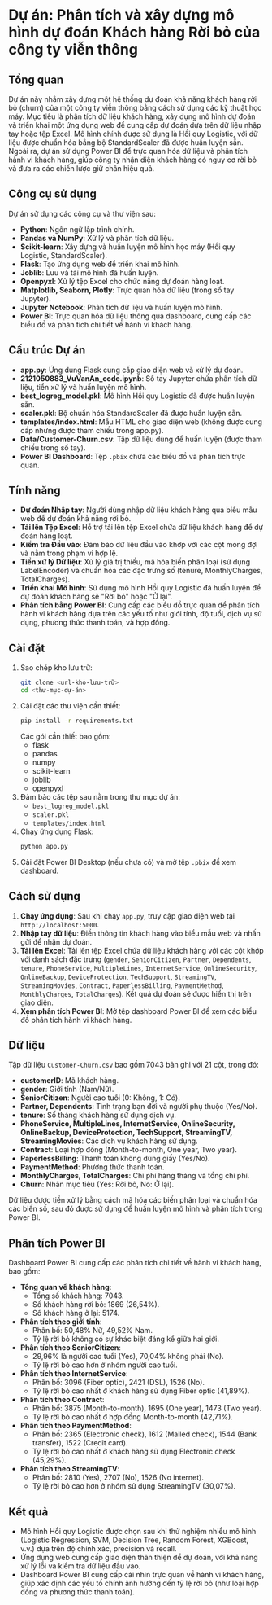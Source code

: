 # Dự án: Phân tích và xây dựng mô hình dự đoán Khách hàng Rời bỏ của công ty viễn thông

## Tổng quan
Dự án này nhằm xây dựng một hệ thống dự đoán khả năng khách hàng rời bỏ (churn) của một công ty viễn thông bằng cách sử dụng các kỹ thuật học máy. Mục tiêu là phân tích dữ liệu khách hàng, xây dựng mô hình dự đoán và triển khai một ứng dụng web để cung cấp dự đoán dựa trên dữ liệu nhập tay hoặc tệp Excel. Mô hình chính được sử dụng là Hồi quy Logistic, với dữ liệu được chuẩn hóa bằng bộ StandardScaler đã được huấn luyện sẵn. Ngoài ra, dự án sử dụng Power BI để trực quan hóa dữ liệu và phân tích hành vi khách hàng, giúp công ty nhận diện khách hàng có nguy cơ rời bỏ và đưa ra các chiến lược giữ chân hiệu quả.

## Công cụ sử dụng
Dự án sử dụng các công cụ và thư viện sau:
- **Python**: Ngôn ngữ lập trình chính.
- **Pandas và NumPy**: Xử lý và phân tích dữ liệu.
- **Scikit-learn**: Xây dựng và huấn luyện mô hình học máy (Hồi quy Logistic, StandardScaler).
- **Flask**: Tạo ứng dụng web để triển khai mô hình.
- **Joblib**: Lưu và tải mô hình đã huấn luyện.
- **Openpyxl**: Xử lý tệp Excel cho chức năng dự đoán hàng loạt.
- **Matplotlib, Seaborn, Plotly**: Trực quan hóa dữ liệu (trong sổ tay Jupyter).
- **Jupyter Notebook**: Phân tích dữ liệu và huấn luyện mô hình.
- **Power BI**: Trực quan hóa dữ liệu thông qua dashboard, cung cấp các biểu đồ và phân tích chi tiết về hành vi khách hàng.

## Cấu trúc Dự án
- **app.py**: Ứng dụng Flask cung cấp giao diện web và xử lý dự đoán.
- **2121050883_VuVanAn_code.ipynb**: Sổ tay Jupyter chứa phân tích dữ liệu, tiền xử lý và huấn luyện mô hình.
- **best_logreg_model.pkl**: Mô hình Hồi quy Logistic đã được huấn luyện sẵn.
- **scaler.pkl**: Bộ chuẩn hóa StandardScaler đã được huấn luyện sẵn.
- **templates/index.html**: Mẫu HTML cho giao diện web (không được cung cấp nhưng được tham chiếu trong app.py).
- **Data/Customer-Churn.csv**: Tập dữ liệu dùng để huấn luyện (được tham chiếu trong sổ tay).
- **Power BI Dashboard**: Tệp `.pbix` chứa các biểu đồ và phân tích trực quan.

## Tính năng
- **Dự đoán Nhập tay**: Người dùng nhập dữ liệu khách hàng qua biểu mẫu web để dự đoán khả năng rời bỏ.
- **Tải lên Tệp Excel**: Hỗ trợ tải lên tệp Excel chứa dữ liệu khách hàng để dự đoán hàng loạt.
- **Kiểm tra Đầu vào**: Đảm bảo dữ liệu đầu vào khớp với các cột mong đợi và nằm trong phạm vi hợp lệ.
- **Tiền xử lý Dữ liệu**: Xử lý giá trị thiếu, mã hóa biến phân loại (sử dụng LabelEncoder) và chuẩn hóa các đặc trưng số (tenure, MonthlyCharges, TotalCharges).
- **Triển khai Mô hình**: Sử dụng mô hình Hồi quy Logistic đã huấn luyện để dự đoán khách hàng sẽ "Rời bỏ" hoặc "Ở lại".
- **Phân tích bằng Power BI**: Cung cấp các biểu đồ trực quan để phân tích hành vi khách hàng dựa trên các yếu tố như giới tính, độ tuổi, dịch vụ sử dụng, phương thức thanh toán, và hợp đồng.

## Cài đặt
1. Sao chép kho lưu trữ:
   ```bash
   git clone <url-kho-lưu-trữ>
   cd <thư-mục-dự-án>
   ```
2. Cài đặt các thư viện cần thiết:
   ```bash
   pip install -r requirements.txt
   ```
   Các gói cần thiết bao gồm:
   - flask
   - pandas
   - numpy
   - scikit-learn
   - joblib
   - openpyxl
3. Đảm bảo các tệp sau nằm trong thư mục dự án:
   - `best_logreg_model.pkl`
   - `scaler.pkl`
   - `templates/index.html`
4. Chạy ứng dụng Flask:
   ```bash
   python app.py
   ```
5. Cài đặt Power BI Desktop (nếu chưa có) và mở tệp `.pbix` để xem dashboard.

## Cách sử dụng
1. **Chạy ứng dụng**: Sau khi chạy `app.py`, truy cập giao diện web tại `http://localhost:5000`.
2. **Nhập tay dữ liệu**: Điền thông tin khách hàng vào biểu mẫu web và nhấn gửi để nhận dự đoán.
3. **Tải lên Excel**: Tải lên tệp Excel chứa dữ liệu khách hàng với các cột khớp với danh sách đặc trưng (`gender`, `SeniorCitizen`, `Partner`, `Dependents`, `tenure`, `PhoneService`, `MultipleLines`, `InternetService`, `OnlineSecurity`, `OnlineBackup`, `DeviceProtection`, `TechSupport`, `StreamingTV`, `StreamingMovies`, `Contract`, `PaperlessBilling`, `PaymentMethod`, `MonthlyCharges`, `TotalCharges`). Kết quả dự đoán sẽ được hiển thị trên giao diện.
4. **Xem phân tích Power BI**: Mở tệp dashboard Power BI để xem các biểu đồ phân tích hành vi khách hàng.

## Dữ liệu
Tập dữ liệu `Customer-Churn.csv` bao gồm 7043 bản ghi với 21 cột, trong đó:
- **customerID**: Mã khách hàng.
- **gender**: Giới tính (Nam/Nữ).
- **SeniorCitizen**: Người cao tuổi (0: Không, 1: Có).
- **Partner, Dependents**: Tình trạng bạn đời và người phụ thuộc (Yes/No).
- **tenure**: Số tháng khách hàng sử dụng dịch vụ.
- **PhoneService, MultipleLines, InternetService, OnlineSecurity, OnlineBackup, DeviceProtection, TechSupport, StreamingTV, StreamingMovies**: Các dịch vụ khách hàng sử dụng.
- **Contract**: Loại hợp đồng (Month-to-month, One year, Two year).
- **PaperlessBilling**: Thanh toán không dùng giấy (Yes/No).
- **PaymentMethod**: Phương thức thanh toán.
- **MonthlyCharges, TotalCharges**: Chi phí hàng tháng và tổng chi phí.
- **Churn**: Nhãn mục tiêu (Yes: Rời bỏ, No: Ở lại).

Dữ liệu được tiền xử lý bằng cách mã hóa các biến phân loại và chuẩn hóa các biến số, sau đó được sử dụng để huấn luyện mô hình và phân tích trong Power BI.

## Phân tích Power BI
Dashboard Power BI cung cấp các phân tích chi tiết về hành vi khách hàng, bao gồm:
- **Tổng quan về khách hàng**:
  - Tổng số khách hàng: 7043.
  - Số khách hàng rời bỏ: 1869 (26,54%).
  - Số khách hàng ở lại: 5174.
- **Phân tích theo giới tính**:
  - Phân bố: 50,48% Nữ, 49,52% Nam.
  - Tỷ lệ rời bỏ không có sự khác biệt đáng kể giữa hai giới.
- **Phân tích theo SeniorCitizen**:
  - 29,96% là người cao tuổi (Yes), 70,04% không phải (No).
  - Tỷ lệ rời bỏ cao hơn ở nhóm người cao tuổi.
- **Phân tích theo InternetService**:
  - Phân bố: 3096 (Fiber optic), 2421 (DSL), 1526 (No).
  - Tỷ lệ rời bỏ cao nhất ở khách hàng sử dụng Fiber optic (41,89%).
- **Phân tích theo Contract**:
  - Phân bố: 3875 (Month-to-month), 1695 (One year), 1473 (Two year).
  - Tỷ lệ rời bỏ cao nhất ở hợp đồng Month-to-month (42,71%).
- **Phân tích theo PaymentMethod**:
  - Phân bố: 2365 (Electronic check), 1612 (Mailed check), 1544 (Bank transfer), 1522 (Credit card).
  - Tỷ lệ rời bỏ cao nhất ở khách hàng sử dụng Electronic check (45,29%).
- **Phân tích theo StreamingTV**:
  - Phân bố: 2810 (Yes), 2707 (No), 1526 (No internet).
  - Tỷ lệ rời bỏ cao hơn ở nhóm sử dụng StreamingTV (30,07%).

## Kết quả
- Mô hình Hồi quy Logistic được chọn sau khi thử nghiệm nhiều mô hình (Logistic Regression, SVM, Decision Tree, Random Forest, XGBoost, v.v.) dựa trên độ chính xác, precision và recall.
- Ứng dụng web cung cấp giao diện thân thiện để dự đoán, với khả năng xử lý lỗi và kiểm tra dữ liệu đầu vào.
- Dashboard Power BI cung cấp cái nhìn trực quan về hành vi khách hàng, giúp xác định các yếu tố chính ảnh hưởng đến tỷ lệ rời bỏ (như loại hợp đồng và phương thức thanh toán).
